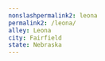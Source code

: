 ```yaml
---
﻿nonslashpermalink2: leona
permalink2: /leona/
alley: Leona
city: Fairfield
state: Nebraska
---
```

